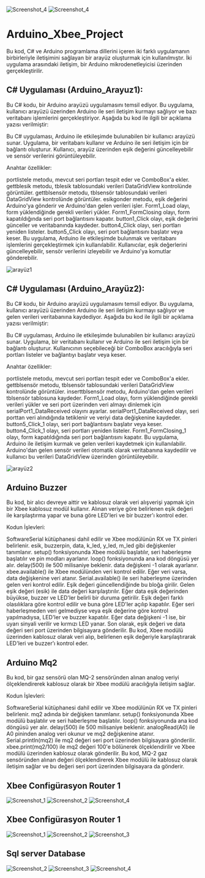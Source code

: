 ![Screenshot_4](https://github.com/serkancan006/Arduino_Xbee_Project/assets/109299838/aa2b9a5b-13aa-4378-8fe1-13cbbb25cfd6)
![Screenshot_4](https://github.com/serkancan006/Arduino_Xbee_Project/assets/109299838/6ecb307b-7276-4506-9007-c249ab014231)
# Arduino_Xbee_Project




Bu kod, C# ve Arduino programlama dillerini içeren iki farklı uygulamanın birbirleriyle iletişimini sağlayan bir arayüz oluşturmak için kullanılmıştır. İki uygulama arasındaki iletişim, bir Arduino mikrodenetleyicisi üzerinden gerçekleştirilir.

## C# Uygulaması (Arduino_Arayuz1):
Bu C# kodu, bir Arduino arayüzü uygulamasını temsil ediyor. Bu uygulama, kullanıcı arayüzü üzerinden Arduino ile seri iletişim kurmayı sağlıyor ve bazı veritabanı işlemlerini gerçekleştiriyor. Aşağıda bu kod ile ilgili bir açıklama yazısı verilmiştir:

Bu C# uygulaması, Arduino ile etkileşimde bulunabilen bir kullanıcı arayüzü sunar. Uygulama, bir veritabanı kullanır ve Arduino ile seri iletişim için bir bağlantı oluşturur. Kullanıcı, arayüz üzerinden eşik değerini güncelleyebilir ve sensör verilerini görüntüleyebilir.

Anahtar özellikler:

portlistele metodu, mevcut seri portları tespit eder ve ComboBox'a ekler.
gettblesik metodu, tblesik tablosundaki verileri DataGridView kontrolünde görüntüler.
gettblsensör metodu, tblsensör tablosundaki verileri DataGridView kontrolünde görüntüler.
esikgonder metodu, eşik değerini Arduino'ya gönderir ve Arduino'dan gelen verileri işler.
Form1_Load olayı, form yüklendiğinde gerekli verileri yükler.
Form1_FormClosing olayı, form kapatıldığında seri port bağlantısını kapatır.
button1_Click olayı, eşik değerini günceller ve veritabanında kaydeder.
button4_Click olayı, seri portları yeniden listeler.
button5_Click olayı, seri port bağlantısını başlatır veya keser.
Bu uygulama, Arduino ile etkileşimde bulunmak ve veritabanı işlemlerini gerçekleştirmek için kullanılabilir. Kullanıcılar, eşik değerlerini güncelleyebilir, sensör verilerini izleyebilir ve Arduino'ya komutlar gönderebilir.

![arayüz1](https://github.com/serkancan006/Arduino_Xbee_Project/assets/109299838/6a238a84-b9ff-4598-a9f4-fd80d98453b6)


## C# Uygulaması (Arduino_Arayüz2):
Bu C# kodu, bir Arduino arayüzü uygulamasını temsil ediyor. Bu uygulama, kullanıcı arayüzü üzerinden Arduino ile seri iletişim kurmayı sağlıyor ve gelen verileri veritabanına kaydediyor. Aşağıda bu kod ile ilgili bir açıklama yazısı verilmiştir:

Bu C# uygulaması, Arduino ile etkileşimde bulunabilen bir kullanıcı arayüzü sunar. Uygulama, bir veritabanı kullanır ve Arduino ile seri iletişim için bir bağlantı oluşturur. Kullanıcının seçebileceği bir ComboBox aracılığıyla seri portları listeler ve bağlantıyı başlatır veya keser.

Anahtar özellikler:

portlistele metodu, mevcut seri portları tespit eder ve ComboBox'a ekler.
gettblsensör metodu, tblsensör tablosundaki verileri DataGridView kontrolünde görüntüler.
inserttblsensör metodu, Arduino'dan gelen verileri tblsensör tablosuna kaydeder.
Form1_Load olayı, form yüklendiğinde gerekli verileri yükler ve seri port üzerinden veri almayı dinlemek için serialPort1_DataReceived olayını ayarlar.
serialPort1_DataReceived olayı, seri porttan veri alındığında tetiklenir ve veriyi data değişkenine kaydeder.
button5_Click_1 olayı, seri port bağlantısını başlatır veya keser.
button4_Click_1 olayı, seri portları yeniden listeler.
Form1_FormClosing_1 olayı, form kapatıldığında seri port bağlantısını kapatır.
Bu uygulama, Arduino ile iletişim kurmak ve gelen verileri kaydetmek için kullanılabilir. Arduino'dan gelen sensör verileri otomatik olarak 
veritabanına kaydedilir ve kullanıcı bu verileri DataGridView üzerinden görüntüleyebilir.

![arayüz2](https://github.com/serkancan006/Arduino_Xbee_Project/assets/109299838/12bbc3f2-2558-470c-a4bf-d5b509bf5476)


## Arduino Buzzer
Bu kod, bir alıcı devreye aittir ve kablosuz olarak veri alışverişi yapmak için bir Xbee kablosuz modül kullanır. Alınan veriye göre belirlenen eşik değeri ile karşılaştırma yapar ve buna göre LED'leri ve bir buzzer'ı kontrol eder.

Kodun İşlevleri:

SoftwareSerial kütüphanesi dahil edilir ve Xbee modülünün RX ve TX pinleri belirlenir.
esik, buzzerpin, data, k_led, y_led, m_led gibi değişkenler tanımlanır.
setup() fonksiyonunda Xbee modülü başlatılır, seri haberleşme başlatılır ve pin modları ayarlanır.
loop() fonksiyonunda ana kod döngüsü yer alır.
delay(500) ile 500 milisaniye beklenir.
data değişkeni -1 olarak ayarlanır.
xbee.available() ile Xbee modülünden veri kontrol edilir. Eğer veri varsa, data değişkenine veri atanır.
Serial.available() ile seri haberleşme üzerinden gelen veri kontrol edilir. Eşik değeri güncellendiğinde bu bloğa girilir.
Gelen eşik değeri (esik) ile data değeri karşılaştırılır. Eğer data eşik değerinden büyükse, buzzer ve LED'ler belirli bir duruma getirilir.
Eşik değeri farklı olasılıklara göre kontrol edilir ve buna göre LED'ler açılıp kapatılır.
Eğer seri haberleşmeden veri gelmediyse veya eşik değerine göre kontrol yapılmadıysa, LED'ler ve buzzer kapatılır.
Eğer data değişkeni -1 ise, bir uyarı sinyali verilir ve kırmızı LED yanar.
Son olarak, eşik değeri ve data değeri seri port üzerinden bilgisayara gönderilir.
Bu kod, Xbee modülü üzerinden kablosuz olarak veri alıp, belirlenen eşik değeriyle karşılaştırarak LED'leri ve buzzer'ı kontrol eder.

## Arduino Mq2
Bu kod, bir gaz sensörü olan MQ-2 sensöründen alınan analog veriyi ölçeklendirerek kablosuz olarak bir Xbee modülü aracılığıyla iletişim sağlar.

Kodun İşlevleri:

SoftwareSerial kütüphanesi dahil edilir ve Xbee modülünün RX ve TX pinleri belirlenir.
mq2 adında bir değişken tanımlanır.
setup() fonksiyonunda Xbee modülü başlatılır ve seri haberleşme başlatılır.
loop() fonksiyonunda ana kod döngüsü yer alır.
delay(500) ile 500 milisaniye beklenir.
analogRead(A0) ile A0 pininden analog veri okunur ve mq2 değişkenine atanır.
Serial.println(mq2) ile mq2 değeri seri port üzerinden bilgisayara gönderilir.
xbee.print(mq2/100) ile mq2 değeri 100'e bölünerek ölçeklendirilir ve Xbee modülü üzerinden kablosuz olarak gönderilir.
Bu kod, MQ-2 gaz sensöründen alınan değeri ölçeklendirerek Xbee modülü ile kablosuz olarak iletişim sağlar ve bu değeri seri port üzerinden bilgisayara da gönderir.

## Xbee Configürasyon Router 1
![Screenshot_1](https://github.com/serkancan006/Arduino_Xbee_Project/assets/109299838/f8cdcf6a-d665-489f-a783-6b829ca90123)
![Screenshot_2](https://github.com/serkancan006/Arduino_Xbee_Project/assets/109299838/82696e4e-b817-472b-8a38-256809432e9d)
![Screenshot_4](https://github.com/serkancan006/Arduino_Xbee_Project/assets/109299838/cc5771f7-3ec3-46c7-b616-92b97d437de1)


## Xbee Configürasyon Router 1
![Screenshot_1](https://github.com/serkancan006/Arduino_Xbee_Project/assets/109299838/6bf2d7db-1402-4c9e-ac6b-123d7bed8389)
![Screenshot_2](https://github.com/serkancan006/Arduino_Xbee_Project/assets/109299838/90bf82bc-09cc-40fc-aa56-7f0f68edfcad)
![Screenshot_3](https://github.com/serkancan006/Arduino_Xbee_Project/assets/109299838/285768ee-4c49-4aa1-9fca-199c07a047f6)

## Sql server Database
![Screenshot_2](https://github.com/serkancan006/Arduino_Xbee_Project/assets/109299838/97f87fe3-8bfa-4f28-8726-eac71d13a513)
![Screenshot_3](https://github.com/serkancan006/Arduino_Xbee_Project/assets/109299838/5a8abec5-cbfd-4216-b306-a257157a9a4b)
![Screenshot_4](https://github.com/serkancan006/Arduino_Xbee_Project/assets/109299838/1bd1a654-9024-4636-a1df-1ef6285cdd43)



